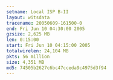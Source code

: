 ```yaml
---
setname: Local ISP B-II
layout: witsdata
tracename: 20050609-161500-0
end: Fri Jun 10 04:30:00 2005
gzsize: 2,625 MB
len: 0:15:00
start: Fri Jun 10 04:15:00 2005
totalwirelen: 24,104 MB
pkts: 56 million
size: 4,351 MB
md5: 74505b2627c6bc47cceda9c4975d3f94
---
```

